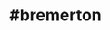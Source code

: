 ---
title: "#bremerton"
hashtag: "bremerton"
tags:
  - Cities I have visited
  - Cities I have worked in
  - City
  - Kitsap County
  - Washington
---